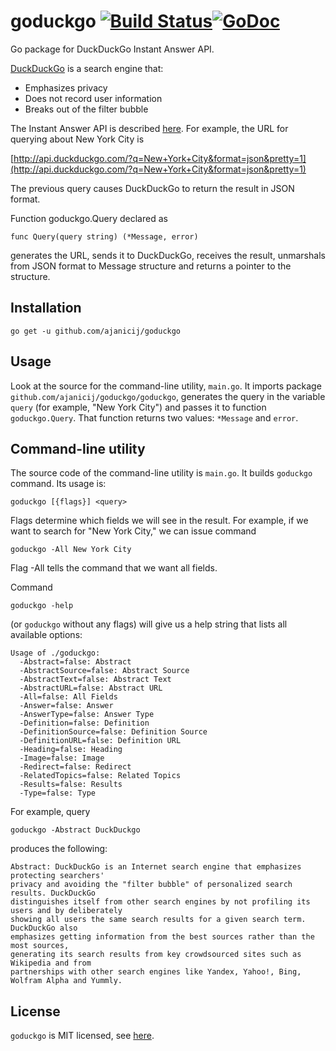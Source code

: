 goduckgo [![Build Status](https://travis-ci.org/ajanicij/goduckgo.svg?branch=master)](https://travis-ci.org/ajanicij/goduckgo)[![GoDoc](https://godoc.org/github.com/ajanicij/goduckgo/goduckgo?status.png)](http://godoc.org/github.com/ajanicij/goduckgo/goduckgo)
========

Go package for DuckDuckGo Instant Answer API.

[DuckDuckGo](http://duckduckgo.com) is a search engine that:

* Emphasizes privacy
* Does not record user information
* Breaks out of the filter bubble

The Instant Answer API is described [here](http://duckduckgo.com/api.html). For
example, the URL for querying about New York City is

[http://api.duckduckgo.com/?q=New+York+City&format=json&pretty=1](http://api.duckduckgo.com/?q=New+York+City&format=json&pretty=1)

The previous query causes DuckDuckGo to return the result in JSON format.

Function goduckgo.Query declared as

```
func Query(query string) (*Message, error)
```

generates the URL, sends it to DuckDuckGo, receives the result, unmarshals from
JSON format to Message structure and returns a pointer to the structure.

Installation
------------

```
go get -u github.com/ajanicij/goduckgo
```

Usage
-----

Look at the source for the command-line utility, `main.go`. It imports
package `github.com/ajanicij/goduckgo/goduckgo`, generates the query in the variable
`query` (for example, "New York City") and passes it to function
`goduckgo.Query`. That function returns two values: `*Message` and `error`.

Command-line utility
--------------------

The source code of the command-line utility is `main.go`. It builds `goduckgo`
command. Its usage is:

`goduckgo [{flags}] <query>`

Flags determine which fields we will see in the result.
For example, if we want to search for "New York City," we can issue command

`goduckgo -All New York City`

Flag -All tells the command that we want all fields.

Command

`goduckgo -help`

(or `goduckgo` without any flags) will give us a help string that lists
all available options:

```
Usage of ./goduckgo:
  -Abstract=false: Abstract
  -AbstractSource=false: Abstract Source
  -AbstractText=false: Abstract Text
  -AbstractURL=false: Abstract URL
  -All=false: All Fields
  -Answer=false: Answer
  -AnswerType=false: Answer Type
  -Definition=false: Definition
  -DefinitionSource=false: Definition Source
  -DefinitionURL=false: Definition URL
  -Heading=false: Heading
  -Image=false: Image
  -Redirect=false: Redirect
  -RelatedTopics=false: Related Topics
  -Results=false: Results
  -Type=false: Type
```

For example, query

`goduckgo -Abstract DuckDuckgo`

produces the following:

```
Abstract: DuckDuckGo is an Internet search engine that emphasizes protecting searchers'
privacy and avoiding the "filter bubble" of personalized search results. DuckDuckGo
distinguishes itself from other search engines by not profiling its users and by deliberately
showing all users the same search results for a given search term. DuckDuckGo also
emphasizes getting information from the best sources rather than the most sources,
generating its search results from key crowdsourced sites such as Wikipedia and from
partnerships with other search engines like Yandex, Yahoo!, Bing, Wolfram Alpha and Yummly.
```

License
-------
`goduckgo` is MIT licensed, see [here](https://github.com/ajanicij/goduckgo/blob/master/LICENSE).

